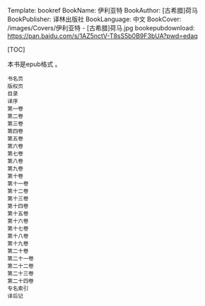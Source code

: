 Template: bookref
BookName: 伊利亚特
BookAuthor: [古希腊]荷马
BookPublisher: 译林出版社
BookLanguage: 中文
BookCover: /images/Covers/伊利亚特 - [古希腊]荷马.jpg
bookepubdownload: https://pan.baidu.com/s/1AZ5nctV-T8sS5b0B9F3bUA?pwd=edaq



[TOC]

本书是epub格式 。

```
书名页
版权页
目录
译序
第一卷
第二卷
第三卷
第四卷
第五卷
第六卷
第七卷
第八卷
第九卷
第十卷
第十一卷
第十二卷
第十三卷
第十四卷
第十五卷
第十六卷
第十七卷
第十八卷
第十九卷
第二十卷
第二十一卷
第二十二卷
第二十三卷
第二十四卷
专名索引
译后记
```